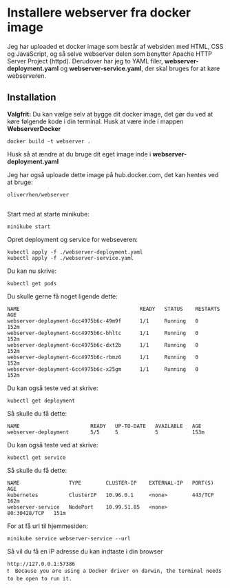 
# Installere webserver fra docker image

Jeg har uploaded et docker image som består af websiden med HTML, CSS og JavaScript, og så selve webserver delen som benytter Apache HTTP Server Project (httpd). Derudover har jeg to YAML filer, **webserver-deployment.yaml** og **webserver-service.yaml**, der skal bruges for at køre webserveren.





## Installation

**Valgfrit:**
Du kan vælge selv at bygge dit docker image, det gør du ved at køre følgende kode i din terminal. Husk at være inde i mappen **WebserverDocker**

```
docker build -t webserver .
```
Husk så at ændre at du bruge dit eget image inde i **webserver-deployment.yaml**

Jeg har også uploade dette image på hub.docker.com, det kan hentes ved at bruge:
```
oliverrhen/webserver
```

##
Start med at starte minikube:

```
minikube start
```

Opret deployment og service for webseveren:
```
kubectl apply -f ./webserver-deployment.yaml
kubectl apply -f ./webserver-service.yaml
```
Du kan nu skrive:
```
kubectl get pods
```
Du skulle gerne få noget ligende dette:
```
NAME                                       READY   STATUS    RESTARTS   AGE
webserver-deployment-6cc4975b6c-49m9f      1/1     Running   0          152m
webserver-deployment-6cc4975b6c-bhltc      1/1     Running   0          152m
webserver-deployment-6cc4975b6c-dxt2b      1/1     Running   0          152m
webserver-deployment-6cc4975b6c-rbmz6      1/1     Running   0          152m
webserver-deployment-6cc4975b6c-x25gm      1/1     Running   0          152m
```
Du kan også teste ved at skrive:
```
kubectl get deployment
```
Så skulle du få dette:
```
NAME                       READY   UP-TO-DATE   AVAILABLE   AGE
webserver-deployment       5/5     5            5           153m
```
Du kan også teste ved at skrive:
```
kubectl get service    
```
Så skulle du få dette:
```
NAME                TYPE        CLUSTER-IP    EXTERNAL-IP   PORT(S)        AGE
kubernetes          ClusterIP   10.96.0.1     <none>        443/TCP        162m
webserver-service   NodePort    10.99.51.85   <none>        80:30428/TCP   151m
```

For at få url til hjemmesiden:

```
minikube service webserver-service --url 
```
Så vil du få en IP adresse du kan indtaste i din browser
```
http://127.0.0.1:57386
❗  Because you are using a Docker driver on darwin, the terminal needs to be open to run it.
```
